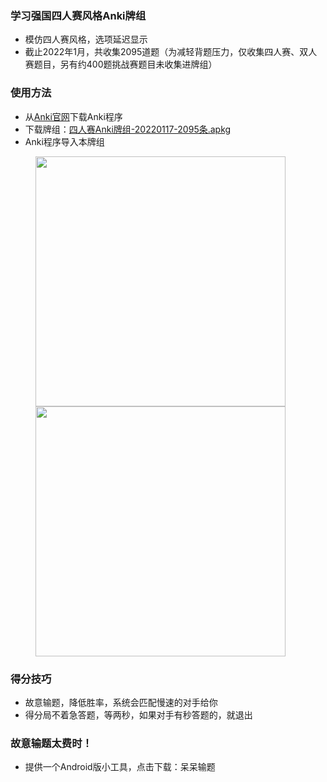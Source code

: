### 学习强国四人赛风格Anki牌组

* 模仿四人赛风格，选项延迟显示
* 截止2022年1月，共收集2095道题（为减轻背题压力，仅收集四人赛、双人赛题目，另有约400题挑战赛题目未收集进牌组）

### 使用方法
* 从[Anki官网](https://apps.ankiweb.net)下载Anki程序
* 下载牌组：[四人赛Anki牌组-20220117-2095条.apkg](https://hydjan.github.io/dd/四人赛Anki牌组-20220117-2095条.apkg)
* Anki程序导入本牌组

<figure>
  <img src="https://github.com/hydjan/Anki-XueXiQiangGuo/blob/main/front.png?raw=true" width="400"/>
  <img src="https://github.com/hydjan/Anki-XueXiQiangGuo/blob/main/back.png?raw=true" width="400"/>
</figure>

### 得分技巧
* 故意输题，降低胜率，系统会匹配慢速的对手给你
* 得分局不着急答题，等两秒，如果对手有秒答题的，就退出

### 故意输题太费时！
* 提供一个Android版小工具，点击下载：呆呆输题
